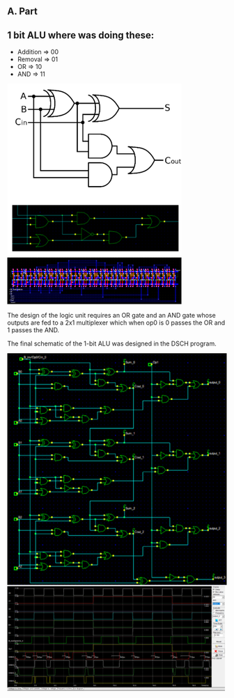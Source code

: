 ## A. Part

## 1 bit ALU where was doing these:

* Addition => 00
* Removal => 01
* OR => 10
* AND => 11

<img src = "https://github.com/stefaniaskorda/ntua-CMOS-VLSI-design/blob/main/Lab6/1bitalu.png" width = "400" >

<img src= "https://github.com/stefaniaskorda/ntua-CMOS-VLSI-design/blob/main/Lab6/1bitMicrowind.png" width = "400">

The design of the logic unit requires an OR gate and an AND gate whose outputs are fed to a 2x1 multiplexer which when op0 is 0 passes the OR and 1 passes the AND.

The final schematic of the 1-bit ALU was designed in the DSCH program.

<img src= "https://github.com/stefaniaskorda/ntua-CMOS-VLSI-design/blob/main/Lab6/3bitalumicrowind.png" width = "700">

<img src = "https://github.com/stefaniaskorda/ntua-CMOS-VLSI-design/blob/main/Lab6/3bitalusimu.png" width = "500" >
